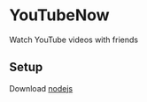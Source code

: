 # YouTubeNow
Watch YouTube videos with friends
## Setup
Download [nodejs](https://nodejs.org/en/)
     <html>
